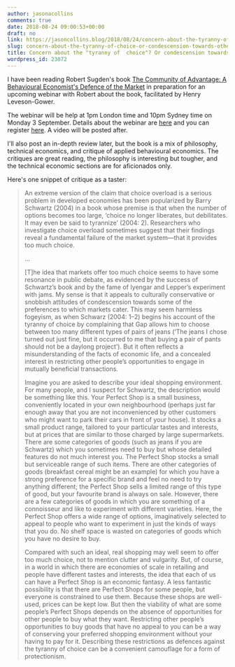 ```yaml
---
author: jasonacollins
comments: true
date: 2018-08-24 09:00:53+00:00
draft: no
link: https://jasoncollins.blog/2018/08/24/concern-about-the-tyranny-of-choice-or-condescension-towards-others-preferences/
slug: concern-about-the-tyranny-of-choice-or-condescension-towards-others-preferences
title: Concern about the "tyranny of  choice"? Or condescension towards others’ preferences?
wordpress_id: 23072
---
```


I have been reading Robert Sugden's book [The Community of Advantage: A Behavioural Economist's Defence of the Market](https://jasoncollins.blog/2018/09/26/robert-sugdens-the-community-of-advantage-a-behavioural-economists-defence-of-the-market/) in preparation for an upcoming webinar with Robert about the book, facilitated by Henry Leveson-Gower.

The webinar will be help at 1pm London time and 10pm Sydney time on Monday 3 September. Details about the webinar are [here](https://10yearsafterthecrash.com/events/challenging-nudge-economics-reframing-markets-as-communities-of-advantage/) and you can register [here](https://zoom.us/webinar/register/WN_VtRtAHQeSF2xVZu03tg_WA). A video will be posted after.

I'll also post an in-depth review later, but the book is a mix of philosophy, technical economics, and critique of applied behavioural economics. The critiques are great reading, the philosophy is interesting but tougher, and the technical economic sections are for aficionados only.

Here's one snippet of critique as a taster:


<blockquote>An extreme version of the claim that choice overload is a serious problem in developed economies has been popularized by Barry Schwartz (2004) in a book whose premise is that when the number of options becomes too large, ‘choice no longer liberates, but debilitates. It may even be said to tyrannize’ (2004: 2). Researchers who investigate choice overload sometimes suggest that their findings reveal a fundamental failure of the market system—that it provides too much choice.

...

[T]he idea that markets offer too much choice seems to have some resonance in public debate, as evidenced by the success of Schwartz’s book and by the fame of Iyengar and Lepper’s experiment with jams. My sense is that it appeals to culturally conservative or snobbish attitudes of condescension towards some of the preferences to which markets cater. This may seem harmless fogeyism, as when Schwarz (2004: 1–2) begins his account of the tyranny of choice by complaining that Gap allows him to choose between too many different types of pairs of jeans (‘The jeans I chose turned out just fine, but it occurred to me that buying a pair of pants should not be a daylong project’). But it often reflects a misunderstanding of the facts of economic life, and a concealed interest in restricting other people’s opportunities to engage in mutually beneficial transactions.

Imagine you are asked to describe your ideal shopping environment. For many people, and I suspect for Schwartz, the description would be something like this. Your Perfect Shop is a small business, conveniently located in your own neighbourhood (perhaps just far enough away that you are not inconvenienced by other customers who might want to park their cars in front of your house). It stocks a small product range, tailored to your particular tastes and interests, but at prices that are similar to those charged by large supermarkets. There are some categories of goods (such as jeans if you are Schwartz) which you sometimes need to buy but whose detailed features do not much interest you. The Perfect Shop stocks a small but serviceable range of such items. There are other categories of goods (breakfast cereal might be an example) for which you have a strong preference for a specific brand and feel no need to try anything different; the Perfect Shop sells a limited range of this type of good, but your favourite brand is always on sale. However, there are a few categories of goods in which you are something of a connoisseur and like to experiment with different varieties. Here, the Perfect Shop offers a wide range of options, imaginatively selected to appeal to people who want to experiment in just the kinds of ways that you do. No shelf space is wasted on categories of goods which you have no desire to buy.

Compared with such an ideal, real shopping may well seem to offer too much choice, not to mention clutter and vulgarity. But, of course, in a world in which there are economies of scale in retailing and people have different tastes and interests, the idea that each of us can have a Perfect Shop is an economic fantasy. A less fantastic possibility is that there are Perfect Shops for some people, but everyone is constrained to use them. Because these shops are well-used, prices can be kept low. But then the viability of what are some people’s Perfect Shops depends on the absence of opportunities for other people to buy what they want. Restricting other people’s opportunities to buy goods that have no appeal to you can be a way of conserving your preferred shopping environment without your having to pay for it. Describing these restrictions as defences against the tyranny of choice can be a convenient camouflage for a form of protectionism.</blockquote>

